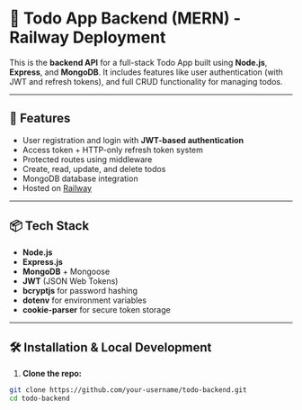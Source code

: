 # 📝 Todo App Backend (MERN) - Railway Deployment

This is the **backend API** for a full-stack Todo App built using **Node.js**, **Express**, and **MongoDB**. It includes features like user authentication (with JWT and refresh tokens), and full CRUD functionality for managing todos.

---

## 🚀 Features

- User registration and login with **JWT-based authentication**
- Access token + HTTP-only refresh token system
- Protected routes using middleware
- Create, read, update, and delete todos
- MongoDB database integration
- Hosted on [Railway](https://railway.app)

---

## 📦 Tech Stack

- **Node.js**
- **Express.js**
- **MongoDB** + Mongoose
- **JWT** (JSON Web Tokens)
- **bcryptjs** for password hashing
- **dotenv** for environment variables
- **cookie-parser** for secure token storage

---

## 🛠️ Installation & Local Development

1. **Clone the repo:**

```bash
git clone https://github.com/your-username/todo-backend.git
cd todo-backend
